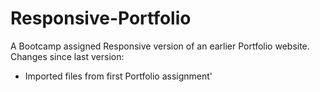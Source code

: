 # Responsive-Portfolio
A Bootcamp assigned Responsive version of an earlier Portfolio website.
Changes since last version:
- Imported files from first Portfolio assignment'
